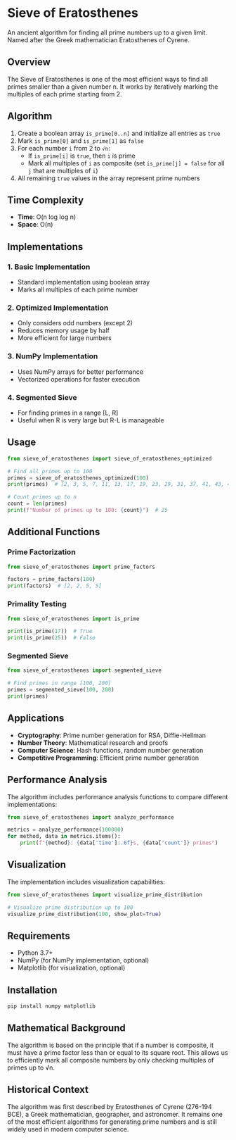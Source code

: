 # Sieve of Eratosthenes

An ancient algorithm for finding all prime numbers up to a given limit. Named after the Greek mathematician Eratosthenes of Cyrene.

## Overview

The Sieve of Eratosthenes is one of the most efficient ways to find all primes smaller than a given number n. It works by iteratively marking the multiples of each prime starting from 2.

## Algorithm

1. Create a boolean array `is_prime[0..n]` and initialize all entries as `true`
2. Mark `is_prime[0]` and `is_prime[1]` as `false`
3. For each number `i` from 2 to `√n`:
   - If `is_prime[i]` is `true`, then `i` is prime
   - Mark all multiples of `i` as composite (set `is_prime[j] = false` for all `j` that are multiples of `i`)
4. All remaining `true` values in the array represent prime numbers

## Time Complexity

- **Time**: O(n log log n)
- **Space**: O(n)

## Implementations

### 1. Basic Implementation
- Standard implementation using boolean array
- Marks all multiples of each prime number

### 2. Optimized Implementation
- Only considers odd numbers (except 2)
- Reduces memory usage by half
- More efficient for large numbers

### 3. NumPy Implementation
- Uses NumPy arrays for better performance
- Vectorized operations for faster execution

### 4. Segmented Sieve
- For finding primes in a range [L, R]
- Useful when R is very large but R-L is manageable

## Usage

```python
from sieve_of_eratosthenes import sieve_of_eratosthenes_optimized

# Find all primes up to 100
primes = sieve_of_eratosthenes_optimized(100)
print(primes)  # [2, 3, 5, 7, 11, 13, 17, 19, 23, 29, 31, 37, 41, 43, 47, 53, 59, 61, 67, 71, 73, 79, 83, 89, 97]

# Count primes up to n
count = len(primes)
print(f"Number of primes up to 100: {count}")  # 25
```

## Additional Functions

### Prime Factorization
```python
from sieve_of_eratosthenes import prime_factors

factors = prime_factors(100)
print(factors)  # [2, 2, 5, 5]
```

### Primality Testing
```python
from sieve_of_eratosthenes import is_prime

print(is_prime(17))  # True
print(is_prime(25))  # False
```

### Segmented Sieve
```python
from sieve_of_eratosthenes import segmented_sieve

# Find primes in range [100, 200]
primes = segmented_sieve(100, 200)
print(primes)
```

## Applications

- **Cryptography**: Prime number generation for RSA, Diffie-Hellman
- **Number Theory**: Mathematical research and proofs
- **Computer Science**: Hash functions, random number generation
- **Competitive Programming**: Efficient prime number generation

## Performance Analysis

The algorithm includes performance analysis functions to compare different implementations:

```python
from sieve_of_eratosthenes import analyze_performance

metrics = analyze_performance(100000)
for method, data in metrics.items():
    print(f"{method}: {data['time']:.6f}s, {data['count']} primes")
```

## Visualization

The implementation includes visualization capabilities:

```python
from sieve_of_eratosthenes import visualize_prime_distribution

# Visualize prime distribution up to 100
visualize_prime_distribution(100, show_plot=True)
```

## Requirements

- Python 3.7+
- NumPy (for NumPy implementation, optional)
- Matplotlib (for visualization, optional)

## Installation

```bash
pip install numpy matplotlib
```

## Mathematical Background

The algorithm is based on the principle that if a number is composite, it must have a prime factor less than or equal to its square root. This allows us to efficiently mark all composite numbers by only checking multiples of primes up to √n.

## Historical Context

The algorithm was first described by Eratosthenes of Cyrene (276-194 BCE), a Greek mathematician, geographer, and astronomer. It remains one of the most efficient algorithms for generating prime numbers and is still widely used in modern computer science. 